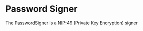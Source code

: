 # Password Signer

The [PasswordSigner](https://hzrd149.github.io/applesauce/classes/applesauce_signer.PasswordSigner.html) is a [NIP-49](https://github.com/nostr-protocol/nips/blob/master/49.md) (Private Key Encryption) signer
